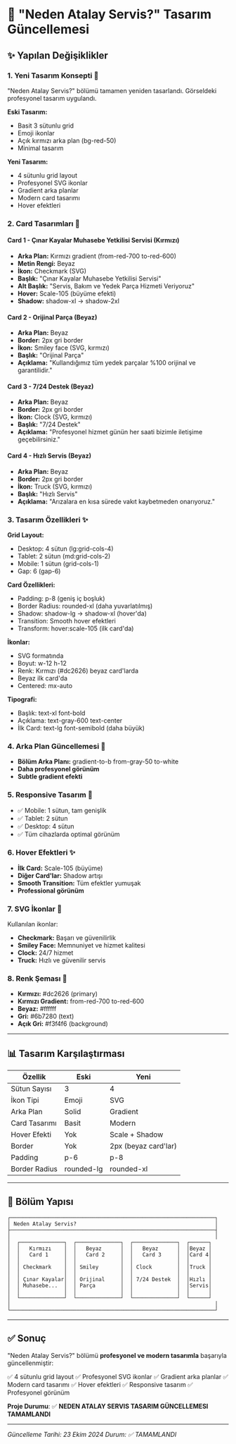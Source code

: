 # 🎨 "Neden Atalay Servis?" Tasarım Güncellemesi

## ✨ Yapılan Değişiklikler

### 1. **Yeni Tasarım Konsepti** 🎯
"Neden Atalay Servis?" bölümü tamamen yeniden tasarlandı. Görseldeki profesyonel tasarım uygulandı.

**Eski Tasarım:**
- Basit 3 sütunlu grid
- Emoji ikonlar
- Açık kırmızı arka plan (bg-red-50)
- Minimal tasarım

**Yeni Tasarım:**
- 4 sütunlu grid layout
- Profesyonel SVG ikonlar
- Gradient arka planlar
- Modern card tasarımı
- Hover efektleri

### 2. **Card Tasarımları** 🎨

#### Card 1 - Çınar Kayalar Muhasebe Yetkilisi Servisi (Kırmızı)
- **Arka Plan:** Kırmızı gradient (from-red-700 to-red-600)
- **Metin Rengi:** Beyaz
- **İkon:** Checkmark (SVG)
- **Başlık:** "Çınar Kayalar Muhasebe Yetkilisi Servisi"
- **Alt Başlık:** "Servis, Bakım ve Yedek Parça Hizmeti Veriyoruz"
- **Hover:** Scale-105 (büyüme efekti)
- **Shadow:** shadow-xl → shadow-2xl

#### Card 2 - Orijinal Parça (Beyaz)
- **Arka Plan:** Beyaz
- **Border:** 2px gri border
- **İkon:** Smiley face (SVG, kırmızı)
- **Başlık:** "Orijinal Parça"
- **Açıklama:** "Kullandığımız tüm yedek parçalar %100 orijinal ve garantilidir."

#### Card 3 - 7/24 Destek (Beyaz)
- **Arka Plan:** Beyaz
- **Border:** 2px gri border
- **İkon:** Clock (SVG, kırmızı)
- **Başlık:** "7/24 Destek"
- **Açıklama:** "Profesyonel hizmet günün her saati bizimle iletişime geçebilirsiniz."

#### Card 4 - Hızlı Servis (Beyaz)
- **Arka Plan:** Beyaz
- **Border:** 2px gri border
- **İkon:** Truck (SVG, kırmızı)
- **Başlık:** "Hızlı Servis"
- **Açıklama:** "Arızalara en kısa sürede vakıt kaybetmeden onarıyoruz."

### 3. **Tasarım Özellikleri** ✨

**Grid Layout:**
- Desktop: 4 sütun (lg:grid-cols-4)
- Tablet: 2 sütun (md:grid-cols-2)
- Mobile: 1 sütun (grid-cols-1)
- Gap: 6 (gap-6)

**Card Özellikleri:**
- Padding: p-8 (geniş iç boşluk)
- Border Radius: rounded-xl (daha yuvarlatılmış)
- Shadow: shadow-lg → shadow-xl (hover'da)
- Transition: Smooth hover efektleri
- Transform: hover:scale-105 (ilk card'da)

**İkonlar:**
- SVG formatında
- Boyut: w-12 h-12
- Renk: Kırmızı (#dc2626) beyaz card'larda
- Beyaz ilk card'da
- Centered: mx-auto

**Tipografi:**
- Başlık: text-xl font-bold
- Açıklama: text-gray-600 text-center
- İlk Card: text-lg font-semibold (daha büyük)

### 4. **Arka Plan Güncellemesi** 🎨
- **Bölüm Arka Planı:** gradient-to-b from-gray-50 to-white
- **Daha profesyonel görünüm**
- **Subtle gradient efekti**

### 5. **Responsive Tasarım** 📱
- ✅ Mobile: 1 sütun, tam genişlik
- ✅ Tablet: 2 sütun
- ✅ Desktop: 4 sütun
- ✅ Tüm cihazlarda optimal görünüm

### 6. **Hover Efektleri** ✨
- **İlk Card:** Scale-105 (büyüme)
- **Diğer Card'lar:** Shadow artışı
- **Smooth Transition:** Tüm efektler yumuşak
- **Professional görünüm**

### 7. **SVG İkonlar** 🎯
Kullanılan ikonlar:
- **Checkmark:** Başarı ve güvenilirlik
- **Smiley Face:** Memnuniyet ve hizmet kalitesi
- **Clock:** 24/7 hizmet
- **Truck:** Hızlı ve güvenilir servis

### 8. **Renk Şeması** 🎨
- **Kırmızı:** #dc2626 (primary)
- **Kırmızı Gradient:** from-red-700 to-red-600
- **Beyaz:** #ffffff
- **Gri:** #6b7280 (text)
- **Açık Gri:** #f3f4f6 (background)

---

## 📊 Tasarım Karşılaştırması

| Özellik | Eski | Yeni |
|---------|-----|-----|
| Sütun Sayısı | 3 | 4 |
| İkon Tipi | Emoji | SVG |
| Arka Plan | Solid | Gradient |
| Card Tasarımı | Basit | Modern |
| Hover Efekti | Yok | Scale + Shadow |
| Border | Yok | 2px (beyaz card'lar) |
| Padding | p-6 | p-8 |
| Border Radius | rounded-lg | rounded-xl |

---

## 🎯 Bölüm Yapısı

```
┌─────────────────────────────────────────────────────────────────┐
│ Neden Atalay Servis?                                            │
├─────────────────────────────────────────────────────────────────┤
│                                                                 │
│  ┌──────────────┐  ┌──────────────┐  ┌──────────────┐  ┌──────┐
│  │   Kırmızı    │  │   Beyaz      │  │   Beyaz      │  │Beyaz │
│  │   Card 1     │  │   Card 2     │  │   Card 3     │  │Card 4│
│  │              │  │              │  │              │  │      │
│  │ Checkmark    │  │ Smiley       │  │ Clock        │  │Truck │
│  │              │  │              │  │              │  │      │
│  │ Çınar Kayalar│  │ Orijinal     │  │ 7/24 Destek  │  │Hızlı │
│  │ Muhasebe...  │  │ Parça        │  │              │  │Servis│
│  │              │  │              │  │              │  │      │
│  └──────────────┘  └──────────────┘  └──────────────┘  └──────┘
│                                                                 │
└─────────────────────────────────────────────────────────────────┘
```

---

## ✅ Sonuç

"Neden Atalay Servis?" bölümü **profesyonel ve modern tasarımla** başarıyla güncellenmiştir:

✅ 4 sütunlu grid layout
✅ Profesyonel SVG ikonlar
✅ Gradient arka planlar
✅ Modern card tasarımı
✅ Hover efektleri
✅ Responsive tasarım
✅ Profesyonel görünüm

**Proje Durumu**: ✅ **NEDEN ATALAY SERVIS TASARIM GÜNCELLEMESI TAMAMLANDI**

---

*Güncelleme Tarihi: 23 Ekim 2024*
*Durum: ✅ TAMAMLANDI*

